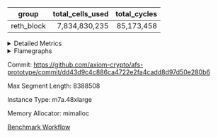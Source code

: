 | group | total_cells_used | total_cycles |
| --- | --- | --- |
| reth_block | <div style='text-align: right'>7,834,830,235</div>  | <div style='text-align: right'>85,173,458</div>  |


<details>
<summary>Detailed Metrics</summary>

| group | block_number | segment | total_cells_used | total_cycles |
| --- | --- | --- | --- | --- |
| reth_block | 18884864 | 0 | <div style='text-align: right'>2,538,009,161</div>  | <div style='text-align: right'>22,602,184</div>  |
| reth_block | 18884864 | 1 | <div style='text-align: right'>1,871,137,471</div>  | <div style='text-align: right'>24,525,931</div>  |
| reth_block | 18884864 | 2 | <div style='text-align: right'>1,591,745,913</div>  | <div style='text-align: right'>24,688,036</div>  |
| reth_block | 18884864 | 3 | <div style='text-align: right'>1,833,937,690</div>  | <div style='text-align: right'>13,357,307</div>  |

| group | block_number | chip_name | segment | rows_used |
| --- | --- | --- | --- | --- |
| reth_block | 18884864 | ProgramChip | 0 | <div style='text-align: right'>534,650</div>  |
| reth_block | 18884864 | VmConnectorAir | 0 | <div style='text-align: right'>2</div>  |
| reth_block | 18884864 | Boundary | 0 | <div style='text-align: right'>1,073,912</div>  |
| reth_block | 18884864 | Merkle | 0 | <div style='text-align: right'>1,077,136</div>  |
| reth_block | 18884864 | AccessAdapter<4> | 0 | <div style='text-align: right'>34</div>  |
| reth_block | 18884864 | AccessAdapter<8> | 0 | <div style='text-align: right'>1,073,924</div>  |
| reth_block | 18884864 | AccessAdapter<16> | 0 | <div style='text-align: right'>38</div>  |
| reth_block | 18884864 | AccessAdapter<32> | 0 | <div style='text-align: right'>20</div>  |
| reth_block | 18884864 | <Rv32VecHeapAdapterAir<1, 2, 2, 32, 32>,FieldExpressionCoreAir> | 0 | <div style='text-align: right'>1</div>  |
| reth_block | 18884864 | <Rv32VecHeapAdapterAir<2, 2, 2, 32, 32>,FieldExpressionCoreAir> | 0 | <div style='text-align: right'>1</div>  |
| reth_block | 18884864 | <Rv32IsEqualModAdapterAir<2, 1, 32, 32>,ModularIsEqualCoreAir<32, 4, 8>> | 0 | <div style='text-align: right'>1</div>  |
| reth_block | 18884864 | <Rv32VecHeapAdapterAir<2, 1, 1, 32, 32>,ModularMulDivCoreAir> | 0 | <div style='text-align: right'>1</div>  |
| reth_block | 18884864 | <Rv32VecHeapAdapterAir<2, 1, 1, 32, 32>,ModularAddSubCoreAir> | 0 | <div style='text-align: right'>1</div>  |
| reth_block | 18884864 | KeccakVmAir | 0 | <div style='text-align: right'>142,392</div>  |
| reth_block | 18884864 | <Rv32HintStoreAdapterAir,Rv32HintStoreCoreAir> | 0 | <div style='text-align: right'>644,853</div>  |
| reth_block | 18884864 | <Rv32MultAdapterAir,MulHCoreAir<4, 8>> | 0 | <div style='text-align: right'>7,676</div>  |
| reth_block | 18884864 | <Rv32MultAdapterAir,MultiplicationCoreAir<4, 8>> | 0 | <div style='text-align: right'>25,111</div>  |
| reth_block | 18884864 | RangeTupleCheckerAir<2> | 0 | <div style='text-align: right'>524,288</div>  |
| reth_block | 18884864 | <Rv32RdWriteAdapterAir,Rv32AuipcCoreAir> | 0 | <div style='text-align: right'>225,265</div>  |
| reth_block | 18884864 | <Rv32JalrAdapterAir,Rv32JalrCoreAir> | 0 | <div style='text-align: right'>470,363</div>  |
| reth_block | 18884864 | <Rv32CondRdWriteAdapterAir,Rv32JalLuiCoreAir> | 0 | <div style='text-align: right'>578,466</div>  |
| reth_block | 18884864 | <Rv32BranchAdapterAir,BranchLessThanCoreAir<4, 8>> | 0 | <div style='text-align: right'>698,890</div>  |
| reth_block | 18884864 | <Rv32BranchAdapterAir,BranchEqualCoreAir<4>> | 0 | <div style='text-align: right'>2,144,353</div>  |
| reth_block | 18884864 | <Rv32LoadStoreAdapterAir,LoadSignExtendCoreAir<4, 8>> | 0 | <div style='text-align: right'>567,479</div>  |
| reth_block | 18884864 | <Rv32LoadStoreAdapterAir,LoadStoreCoreAir<4>> | 0 | <div style='text-align: right'>8,388,530</div>  |
| reth_block | 18884864 | <Rv32BaseAluAdapterAir,ShiftCoreAir<4, 8>> | 0 | <div style='text-align: right'>728,909</div>  |
| reth_block | 18884864 | <Rv32BaseAluAdapterAir,LessThanCoreAir<4, 8>> | 0 | <div style='text-align: right'>481,043</div>  |
| reth_block | 18884864 | <Rv32BaseAluAdapterAir,BaseAluCoreAir<4, 8>> | 0 | <div style='text-align: right'>7,581,066</div>  |
| reth_block | 18884864 | BitwiseOperationLookupAir<8> | 0 | <div style='text-align: right'>65,536</div>  |
| reth_block | 18884864 | PhantomAir | 0 | <div style='text-align: right'>59,681</div>  |
| reth_block | 18884864 | Poseidon2VmAir<BabyBearParameters> | 0 | <div style='text-align: right'>2,151,048</div>  |
| reth_block | 18884864 | VariableRangeCheckerAir | 0 | <div style='text-align: right'>262,144</div>  |
| reth_block | 18884864 | ProgramChip | 1 | <div style='text-align: right'>534,650</div>  |
| reth_block | 18884864 | VmConnectorAir | 1 | <div style='text-align: right'>2</div>  |
| reth_block | 18884864 | Boundary | 1 | <div style='text-align: right'>769,790</div>  |
| reth_block | 18884864 | Merkle | 1 | <div style='text-align: right'>793,544</div>  |
| reth_block | 18884864 | AccessAdapter<8> | 1 | <div style='text-align: right'>790,206</div>  |
| reth_block | 18884864 | AccessAdapter<16> | 1 | <div style='text-align: right'>16,932</div>  |
| reth_block | 18884864 | AccessAdapter<32> | 1 | <div style='text-align: right'>8,466</div>  |
| reth_block | 18884864 | <Rv32VecHeapAdapterAir<1, 2, 2, 32, 32>,FieldExpressionCoreAir> | 1 | <div style='text-align: right'>7,620</div>  |
| reth_block | 18884864 | <Rv32VecHeapAdapterAir<2, 2, 2, 32, 32>,FieldExpressionCoreAir> | 1 | <div style='text-align: right'>4,366</div>  |
| reth_block | 18884864 | <Rv32IsEqualModAdapterAir<2, 1, 32, 32>,ModularIsEqualCoreAir<32, 4, 8>> | 1 | <div style='text-align: right'>19,167</div>  |
| reth_block | 18884864 | <Rv32VecHeapAdapterAir<2, 1, 1, 32, 32>,ModularMulDivCoreAir> | 1 | <div style='text-align: right'>90</div>  |
| reth_block | 18884864 | <Rv32VecHeapAdapterAir<2, 1, 1, 32, 32>,ModularAddSubCoreAir> | 1 | <div style='text-align: right'>30</div>  |
| reth_block | 18884864 | KeccakVmAir | 1 | <div style='text-align: right'>11,064</div>  |
| reth_block | 18884864 | <Rv32HintStoreAdapterAir,Rv32HintStoreCoreAir> | 1 | <div style='text-align: right'>240</div>  |
| reth_block | 18884864 | <Rv32MultAdapterAir,DivRemCoreAir<4, 8>> | 1 | <div style='text-align: right'>684</div>  |
| reth_block | 18884864 | <Rv32MultAdapterAir,MulHCoreAir<4, 8>> | 1 | <div style='text-align: right'>120,880</div>  |
| reth_block | 18884864 | <Rv32MultAdapterAir,MultiplicationCoreAir<4, 8>> | 1 | <div style='text-align: right'>263,470</div>  |
| reth_block | 18884864 | RangeTupleCheckerAir<2> | 1 | <div style='text-align: right'>524,288</div>  |
| reth_block | 18884864 | <Rv32RdWriteAdapterAir,Rv32AuipcCoreAir> | 1 | <div style='text-align: right'>62,635</div>  |
| reth_block | 18884864 | <Rv32JalrAdapterAir,Rv32JalrCoreAir> | 1 | <div style='text-align: right'>352,461</div>  |
| reth_block | 18884864 | <Rv32CondRdWriteAdapterAir,Rv32JalLuiCoreAir> | 1 | <div style='text-align: right'>414,738</div>  |
| reth_block | 18884864 | <Rv32BranchAdapterAir,BranchLessThanCoreAir<4, 8>> | 1 | <div style='text-align: right'>1,986,663</div>  |
| reth_block | 18884864 | <Rv32BranchAdapterAir,BranchEqualCoreAir<4>> | 1 | <div style='text-align: right'>2,113,332</div>  |
| reth_block | 18884864 | <Rv32LoadStoreAdapterAir,LoadSignExtendCoreAir<4, 8>> | 1 | <div style='text-align: right'>862,088</div>  |
| reth_block | 18884864 | <Rv32LoadStoreAdapterAir,LoadStoreCoreAir<4>> | 1 | <div style='text-align: right'>7,883,819</div>  |
| reth_block | 18884864 | <Rv32BaseAluAdapterAir,ShiftCoreAir<4, 8>> | 1 | <div style='text-align: right'>1,409,003</div>  |
| reth_block | 18884864 | <Rv32BaseAluAdapterAir,LessThanCoreAir<4, 8>> | 1 | <div style='text-align: right'>632,407</div>  |
| reth_block | 18884864 | <Rv32BaseAluAdapterAir,BaseAluCoreAir<4, 8>> | 1 | <div style='text-align: right'>8,388,526</div>  |
| reth_block | 18884864 | BitwiseOperationLookupAir<8> | 1 | <div style='text-align: right'>65,536</div>  |
| reth_block | 18884864 | PhantomAir | 1 | <div style='text-align: right'>3,248</div>  |
| reth_block | 18884864 | Poseidon2VmAir<BabyBearParameters> | 1 | <div style='text-align: right'>1,563,334</div>  |
| reth_block | 18884864 | VariableRangeCheckerAir | 1 | <div style='text-align: right'>262,144</div>  |
| reth_block | 18884864 | ProgramChip | 2 | <div style='text-align: right'>534,650</div>  |
| reth_block | 18884864 | VmConnectorAir | 2 | <div style='text-align: right'>2</div>  |
| reth_block | 18884864 | Boundary | 2 | <div style='text-align: right'>558,556</div>  |
| reth_block | 18884864 | Merkle | 2 | <div style='text-align: right'>572,766</div>  |
| reth_block | 18884864 | AccessAdapter<8> | 2 | <div style='text-align: right'>559,932</div>  |
| reth_block | 18884864 | AccessAdapter<16> | 2 | <div style='text-align: right'>1,136</div>  |
| reth_block | 18884864 | AccessAdapter<32> | 2 | <div style='text-align: right'>568</div>  |
| reth_block | 18884864 | <Rv32VecHeapAdapterAir<1, 2, 2, 32, 32>,FieldExpressionCoreAir> | 2 | <div style='text-align: right'>508</div>  |
| reth_block | 18884864 | <Rv32VecHeapAdapterAir<2, 2, 2, 32, 32>,FieldExpressionCoreAir> | 2 | <div style='text-align: right'>295</div>  |
| reth_block | 18884864 | <Rv32IsEqualModAdapterAir<2, 1, 32, 32>,ModularIsEqualCoreAir<32, 4, 8>> | 2 | <div style='text-align: right'>1,278</div>  |
| reth_block | 18884864 | <Rv32VecHeapAdapterAir<2, 1, 1, 32, 32>,ModularMulDivCoreAir> | 2 | <div style='text-align: right'>6</div>  |
| reth_block | 18884864 | <Rv32VecHeapAdapterAir<2, 1, 1, 32, 32>,ModularAddSubCoreAir> | 2 | <div style='text-align: right'>2</div>  |
| reth_block | 18884864 | KeccakVmAir | 2 | <div style='text-align: right'>3,888</div>  |
| reth_block | 18884864 | <Rv32HintStoreAdapterAir,Rv32HintStoreCoreAir> | 2 | <div style='text-align: right'>16</div>  |
| reth_block | 18884864 | <Rv32MultAdapterAir,DivRemCoreAir<4, 8>> | 2 | <div style='text-align: right'>800</div>  |
| reth_block | 18884864 | <Rv32MultAdapterAir,MulHCoreAir<4, 8>> | 2 | <div style='text-align: right'>188,596</div>  |
| reth_block | 18884864 | <Rv32MultAdapterAir,MultiplicationCoreAir<4, 8>> | 2 | <div style='text-align: right'>323,570</div>  |
| reth_block | 18884864 | RangeTupleCheckerAir<2> | 2 | <div style='text-align: right'>524,288</div>  |
| reth_block | 18884864 | <Rv32RdWriteAdapterAir,Rv32AuipcCoreAir> | 2 | <div style='text-align: right'>53,173</div>  |
| reth_block | 18884864 | <Rv32JalrAdapterAir,Rv32JalrCoreAir> | 2 | <div style='text-align: right'>413,250</div>  |
| reth_block | 18884864 | <Rv32CondRdWriteAdapterAir,Rv32JalLuiCoreAir> | 2 | <div style='text-align: right'>367,183</div>  |
| reth_block | 18884864 | <Rv32BranchAdapterAir,BranchLessThanCoreAir<4, 8>> | 2 | <div style='text-align: right'>1,727,296</div>  |
| reth_block | 18884864 | <Rv32BranchAdapterAir,BranchEqualCoreAir<4>> | 2 | <div style='text-align: right'>2,056,775</div>  |
| reth_block | 18884864 | <Rv32LoadStoreAdapterAir,LoadSignExtendCoreAir<4, 8>> | 2 | <div style='text-align: right'>720,846</div>  |
| reth_block | 18884864 | <Rv32LoadStoreAdapterAir,LoadStoreCoreAir<4>> | 2 | <div style='text-align: right'>8,388,567</div>  |
| reth_block | 18884864 | <Rv32BaseAluAdapterAir,ShiftCoreAir<4, 8>> | 2 | <div style='text-align: right'>1,334,672</div>  |
| reth_block | 18884864 | <Rv32BaseAluAdapterAir,LessThanCoreAir<4, 8>> | 2 | <div style='text-align: right'>907,475</div>  |
| reth_block | 18884864 | <Rv32BaseAluAdapterAir,BaseAluCoreAir<4, 8>> | 2 | <div style='text-align: right'>8,201,746</div>  |
| reth_block | 18884864 | BitwiseOperationLookupAir<8> | 2 | <div style='text-align: right'>65,536</div>  |
| reth_block | 18884864 | PhantomAir | 2 | <div style='text-align: right'>1,812</div>  |
| reth_block | 18884864 | Poseidon2VmAir<BabyBearParameters> | 2 | <div style='text-align: right'>1,131,322</div>  |
| reth_block | 18884864 | VariableRangeCheckerAir | 2 | <div style='text-align: right'>262,144</div>  |
| reth_block | 18884864 | ProgramChip | 3 | <div style='text-align: right'>534,650</div>  |
| reth_block | 18884864 | VmConnectorAir | 3 | <div style='text-align: right'>2</div>  |
| reth_block | 18884864 | Boundary | 3 | <div style='text-align: right'>662,812</div>  |
| reth_block | 18884864 | Merkle | 3 | <div style='text-align: right'>889,908</div>  |
| reth_block | 18884864 | AccessAdapter<2> | 3 | <div style='text-align: right'>91,014</div>  |
| reth_block | 18884864 | AccessAdapter<4> | 3 | <div style='text-align: right'>46,886</div>  |
| reth_block | 18884864 | AccessAdapter<8> | 3 | <div style='text-align: right'>662,812</div>  |
| reth_block | 18884864 | KeccakVmAir | 3 | <div style='text-align: right'>133,776</div>  |
| reth_block | 18884864 | <Rv32MultAdapterAir,DivRemCoreAir<4, 8>> | 3 | <div style='text-align: right'>42</div>  |
| reth_block | 18884864 | <Rv32MultAdapterAir,MulHCoreAir<4, 8>> | 3 | <div style='text-align: right'>30,711</div>  |
| reth_block | 18884864 | <Rv32MultAdapterAir,MultiplicationCoreAir<4, 8>> | 3 | <div style='text-align: right'>95,310</div>  |
| reth_block | 18884864 | RangeTupleCheckerAir<2> | 3 | <div style='text-align: right'>524,288</div>  |
| reth_block | 18884864 | <Rv32RdWriteAdapterAir,Rv32AuipcCoreAir> | 3 | <div style='text-align: right'>86,361</div>  |
| reth_block | 18884864 | <Rv32JalrAdapterAir,Rv32JalrCoreAir> | 3 | <div style='text-align: right'>245,887</div>  |
| reth_block | 18884864 | <Rv32CondRdWriteAdapterAir,Rv32JalLuiCoreAir> | 3 | <div style='text-align: right'>195,070</div>  |
| reth_block | 18884864 | <Rv32BranchAdapterAir,BranchLessThanCoreAir<4, 8>> | 3 | <div style='text-align: right'>713,432</div>  |
| reth_block | 18884864 | <Rv32BranchAdapterAir,BranchEqualCoreAir<4>> | 3 | <div style='text-align: right'>1,271,287</div>  |
| reth_block | 18884864 | <Rv32LoadStoreAdapterAir,LoadSignExtendCoreAir<4, 8>> | 3 | <div style='text-align: right'>626,158</div>  |
| reth_block | 18884864 | <Rv32LoadStoreAdapterAir,LoadStoreCoreAir<4>> | 3 | <div style='text-align: right'>4,375,841</div>  |
| reth_block | 18884864 | <Rv32BaseAluAdapterAir,ShiftCoreAir<4, 8>> | 3 | <div style='text-align: right'>678,164</div>  |
| reth_block | 18884864 | <Rv32BaseAluAdapterAir,LessThanCoreAir<4, 8>> | 3 | <div style='text-align: right'>291,432</div>  |
| reth_block | 18884864 | <Rv32BaseAluAdapterAir,BaseAluCoreAir<4, 8>> | 3 | <div style='text-align: right'>4,741,471</div>  |
| reth_block | 18884864 | BitwiseOperationLookupAir<8> | 3 | <div style='text-align: right'>65,536</div>  |
| reth_block | 18884864 | PhantomAir | 3 | <div style='text-align: right'>3,419</div>  |
| reth_block | 18884864 | Poseidon2VmAir<BabyBearParameters> | 3 | <div style='text-align: right'>1,552,720</div>  |
| reth_block | 18884864 | VariableRangeCheckerAir | 3 | <div style='text-align: right'>262,144</div>  |

| group | block_number | dsl_ir | opcode | segment | frequency |
| --- | --- | --- | --- | --- | --- |
| reth_block | 18884864 |  | ADD | 0 | <div style='text-align: right'>5,741,669</div>  |
| reth_block | 18884864 |  | AND | 0 | <div style='text-align: right'>1,216,130</div>  |
| reth_block | 18884864 |  | AUIPC | 0 | <div style='text-align: right'>225,265</div>  |
| reth_block | 18884864 |  | BEQ | 0 | <div style='text-align: right'>628,209</div>  |
| reth_block | 18884864 |  | BGE | 0 | <div style='text-align: right'>103</div>  |
| reth_block | 18884864 |  | BGEU | 0 | <div style='text-align: right'>40,068</div>  |
| reth_block | 18884864 |  | BLT | 0 | <div style='text-align: right'>41,221</div>  |
| reth_block | 18884864 |  | BLTU | 0 | <div style='text-align: right'>617,498</div>  |
| reth_block | 18884864 |  | BNE | 0 | <div style='text-align: right'>1,516,144</div>  |
| reth_block | 18884864 |  | EcAddNe | 0 | <div style='text-align: right'>1</div>  |
| reth_block | 18884864 |  | EcDouble | 0 | <div style='text-align: right'>1</div>  |
| reth_block | 18884864 |  | HINT_STOREW | 0 | <div style='text-align: right'>644,853</div>  |
| reth_block | 18884864 |  | JAL | 0 | <div style='text-align: right'>249,922</div>  |
| reth_block | 18884864 |  | JALR | 0 | <div style='text-align: right'>470,363</div>  |
| reth_block | 18884864 |  | KECCAK256 | 0 | <div style='text-align: right'>491</div>  |
| reth_block | 18884864 |  | LOADB | 0 | <div style='text-align: right'>564,954</div>  |
| reth_block | 18884864 |  | LOADBU | 0 | <div style='text-align: right'>637,534</div>  |
| reth_block | 18884864 |  | LOADH | 0 | <div style='text-align: right'>2,525</div>  |
| reth_block | 18884864 |  | LOADHU | 0 | <div style='text-align: right'>643</div>  |
| reth_block | 18884864 |  | LOADW | 0 | <div style='text-align: right'>3,202,708</div>  |
| reth_block | 18884864 |  | LUI | 0 | <div style='text-align: right'>328,544</div>  |
| reth_block | 18884864 |  | MUL | 0 | <div style='text-align: right'>25,111</div>  |
| reth_block | 18884864 |  | MULHU | 0 | <div style='text-align: right'>7,676</div>  |
| reth_block | 18884864 |  | ModularAddSub | 0 | <div style='text-align: right'>2</div>  |
| reth_block | 18884864 |  | ModularMulDiv | 0 | <div style='text-align: right'>2</div>  |
| reth_block | 18884864 |  | OR | 0 | <div style='text-align: right'>449,787</div>  |
| reth_block | 18884864 |  | PHANTOM | 0 | <div style='text-align: right'>59,681</div>  |
| reth_block | 18884864 |  | SETUP_ISEQ | 0 | <div style='text-align: right'>2</div>  |
| reth_block | 18884864 |  | SLL | 0 | <div style='text-align: right'>383,444</div>  |
| reth_block | 18884864 |  | SLT | 0 | <div style='text-align: right'>3,661</div>  |
| reth_block | 18884864 |  | SLTU | 0 | <div style='text-align: right'>477,382</div>  |
| reth_block | 18884864 |  | SRA | 0 | <div style='text-align: right'>3,660</div>  |
| reth_block | 18884864 |  | SRL | 0 | <div style='text-align: right'>341,805</div>  |
| reth_block | 18884864 |  | STOREB | 0 | <div style='text-align: right'>1,217,496</div>  |
| reth_block | 18884864 |  | STOREH | 0 | <div style='text-align: right'>43,892</div>  |
| reth_block | 18884864 |  | STOREW | 0 | <div style='text-align: right'>3,286,257</div>  |
| reth_block | 18884864 |  | SUB | 0 | <div style='text-align: right'>142,023</div>  |
| reth_block | 18884864 |  | XOR | 0 | <div style='text-align: right'>31,457</div>  |
| reth_block | 18884864 |  | ADD | 1 | <div style='text-align: right'>6,087,814</div>  |
| reth_block | 18884864 |  | AND | 1 | <div style='text-align: right'>937,205</div>  |
| reth_block | 18884864 |  | AUIPC | 1 | <div style='text-align: right'>62,635</div>  |
| reth_block | 18884864 |  | BEQ | 1 | <div style='text-align: right'>1,175,963</div>  |
| reth_block | 18884864 |  | BGE | 1 | <div style='text-align: right'>767,955</div>  |
| reth_block | 18884864 |  | BGEU | 1 | <div style='text-align: right'>916,620</div>  |
| reth_block | 18884864 |  | BLT | 1 | <div style='text-align: right'>20,510</div>  |
| reth_block | 18884864 |  | BLTU | 1 | <div style='text-align: right'>281,578</div>  |
| reth_block | 18884864 |  | BNE | 1 | <div style='text-align: right'>937,369</div>  |
| reth_block | 18884864 |  | DIVU | 1 | <div style='text-align: right'>342</div>  |
| reth_block | 18884864 |  | EcAddNe | 1 | <div style='text-align: right'>4,366</div>  |
| reth_block | 18884864 |  | EcDouble | 1 | <div style='text-align: right'>7,620</div>  |
| reth_block | 18884864 |  | HINT_STOREW | 1 | <div style='text-align: right'>240</div>  |
| reth_block | 18884864 |  | IS_EQ | 1 | <div style='text-align: right'>19,227</div>  |
| reth_block | 18884864 |  | JAL | 1 | <div style='text-align: right'>266,654</div>  |
| reth_block | 18884864 |  | JALR | 1 | <div style='text-align: right'>352,461</div>  |
| reth_block | 18884864 |  | KECCAK256 | 1 | <div style='text-align: right'>344</div>  |
| reth_block | 18884864 |  | LOADB | 1 | <div style='text-align: right'>861,588</div>  |
| reth_block | 18884864 |  | LOADBU | 1 | <div style='text-align: right'>1,398,628</div>  |
| reth_block | 18884864 |  | LOADH | 1 | <div style='text-align: right'>500</div>  |
| reth_block | 18884864 |  | LOADHU | 1 | <div style='text-align: right'>805</div>  |
| reth_block | 18884864 |  | LOADW | 1 | <div style='text-align: right'>3,194,291</div>  |
| reth_block | 18884864 |  | LUI | 1 | <div style='text-align: right'>148,084</div>  |
| reth_block | 18884864 |  | MUL | 1 | <div style='text-align: right'>263,470</div>  |
| reth_block | 18884864 |  | MULH | 1 | <div style='text-align: right'>1,137</div>  |
| reth_block | 18884864 |  | MULHU | 1 | <div style='text-align: right'>119,743</div>  |
| reth_block | 18884864 |  | ModularAddSub | 1 | <div style='text-align: right'>30</div>  |
| reth_block | 18884864 |  | ModularMulDiv | 1 | <div style='text-align: right'>150</div>  |
| reth_block | 18884864 |  | OR | 1 | <div style='text-align: right'>922,902</div>  |
| reth_block | 18884864 |  | PHANTOM | 1 | <div style='text-align: right'>3,248</div>  |
| reth_block | 18884864 |  | REMU | 1 | <div style='text-align: right'>342</div>  |
| reth_block | 18884864 |  | SLL | 1 | <div style='text-align: right'>897,111</div>  |
| reth_block | 18884864 |  | SLT | 1 | <div style='text-align: right'>838</div>  |
| reth_block | 18884864 |  | SLTU | 1 | <div style='text-align: right'>631,569</div>  |
| reth_block | 18884864 |  | SRA | 1 | <div style='text-align: right'>51,366</div>  |
| reth_block | 18884864 |  | SRL | 1 | <div style='text-align: right'>460,526</div>  |
| reth_block | 18884864 |  | STOREB | 1 | <div style='text-align: right'>301,864</div>  |
| reth_block | 18884864 |  | STOREH | 1 | <div style='text-align: right'>2,309</div>  |
| reth_block | 18884864 |  | STOREW | 1 | <div style='text-align: right'>2,985,922</div>  |
| reth_block | 18884864 |  | SUB | 1 | <div style='text-align: right'>242,358</div>  |
| reth_block | 18884864 |  | XOR | 1 | <div style='text-align: right'>198,247</div>  |
| reth_block | 18884864 |  | ADD | 2 | <div style='text-align: right'>6,099,859</div>  |
| reth_block | 18884864 |  | AND | 2 | <div style='text-align: right'>776,282</div>  |
| reth_block | 18884864 |  | AUIPC | 2 | <div style='text-align: right'>53,173</div>  |
| reth_block | 18884864 |  | BEQ | 2 | <div style='text-align: right'>1,125,805</div>  |
| reth_block | 18884864 |  | BGE | 2 | <div style='text-align: right'>670,426</div>  |
| reth_block | 18884864 |  | BGEU | 2 | <div style='text-align: right'>829,591</div>  |
| reth_block | 18884864 |  | BLT | 2 | <div style='text-align: right'>24,707</div>  |
| reth_block | 18884864 |  | BLTU | 2 | <div style='text-align: right'>202,572</div>  |
| reth_block | 18884864 |  | BNE | 2 | <div style='text-align: right'>930,970</div>  |
| reth_block | 18884864 |  | DIVU | 2 | <div style='text-align: right'>400</div>  |
| reth_block | 18884864 |  | EcAddNe | 2 | <div style='text-align: right'>295</div>  |
| reth_block | 18884864 |  | EcDouble | 2 | <div style='text-align: right'>508</div>  |
| reth_block | 18884864 |  | HINT_STOREW | 2 | <div style='text-align: right'>16</div>  |
| reth_block | 18884864 |  | IS_EQ | 2 | <div style='text-align: right'>1,282</div>  |
| reth_block | 18884864 |  | JAL | 2 | <div style='text-align: right'>252,209</div>  |
| reth_block | 18884864 |  | JALR | 2 | <div style='text-align: right'>413,250</div>  |
| reth_block | 18884864 |  | KECCAK256 | 2 | <div style='text-align: right'>162</div>  |
| reth_block | 18884864 |  | LOADB | 2 | <div style='text-align: right'>720,582</div>  |
| reth_block | 18884864 |  | LOADBU | 2 | <div style='text-align: right'>1,583,372</div>  |
| reth_block | 18884864 |  | LOADH | 2 | <div style='text-align: right'>264</div>  |
| reth_block | 18884864 |  | LOADHU | 2 | <div style='text-align: right'>2,634</div>  |
| reth_block | 18884864 |  | LOADW | 2 | <div style='text-align: right'>3,402,723</div>  |
| reth_block | 18884864 |  | LUI | 2 | <div style='text-align: right'>114,974</div>  |
| reth_block | 18884864 |  | MUL | 2 | <div style='text-align: right'>323,570</div>  |
| reth_block | 18884864 |  | MULH | 2 | <div style='text-align: right'>814</div>  |
| reth_block | 18884864 |  | MULHU | 2 | <div style='text-align: right'>187,782</div>  |
| reth_block | 18884864 |  | ModularAddSub | 2 | <div style='text-align: right'>2</div>  |
| reth_block | 18884864 |  | ModularMulDiv | 2 | <div style='text-align: right'>10</div>  |
| reth_block | 18884864 |  | OR | 2 | <div style='text-align: right'>867,130</div>  |
| reth_block | 18884864 |  | PHANTOM | 2 | <div style='text-align: right'>1,812</div>  |
| reth_block | 18884864 |  | REMU | 2 | <div style='text-align: right'>400</div>  |
| reth_block | 18884864 |  | SLL | 2 | <div style='text-align: right'>915,988</div>  |
| reth_block | 18884864 |  | SLT | 2 | <div style='text-align: right'>163</div>  |
| reth_block | 18884864 |  | SLTU | 2 | <div style='text-align: right'>907,312</div>  |
| reth_block | 18884864 |  | SRA | 2 | <div style='text-align: right'>43,127</div>  |
| reth_block | 18884864 |  | SRL | 2 | <div style='text-align: right'>375,557</div>  |
| reth_block | 18884864 |  | STOREB | 2 | <div style='text-align: right'>310,742</div>  |
| reth_block | 18884864 |  | STOREH | 2 | <div style='text-align: right'>1,458</div>  |
| reth_block | 18884864 |  | STOREW | 2 | <div style='text-align: right'>3,087,638</div>  |
| reth_block | 18884864 |  | SUB | 2 | <div style='text-align: right'>317,501</div>  |
| reth_block | 18884864 |  | XOR | 2 | <div style='text-align: right'>140,974</div>  |
| reth_block | 18884864 |  | ADD | 3 | <div style='text-align: right'>3,390,147</div>  |
| reth_block | 18884864 |  | AND | 3 | <div style='text-align: right'>675,817</div>  |
| reth_block | 18884864 |  | AUIPC | 3 | <div style='text-align: right'>86,361</div>  |
| reth_block | 18884864 |  | BEQ | 3 | <div style='text-align: right'>615,963</div>  |
| reth_block | 18884864 |  | BGE | 3 | <div style='text-align: right'>230,654</div>  |
| reth_block | 18884864 |  | BGEU | 3 | <div style='text-align: right'>292,678</div>  |
| reth_block | 18884864 |  | BLT | 3 | <div style='text-align: right'>8,153</div>  |
| reth_block | 18884864 |  | BLTU | 3 | <div style='text-align: right'>181,947</div>  |
| reth_block | 18884864 |  | BNE | 3 | <div style='text-align: right'>655,324</div>  |
| reth_block | 18884864 |  | DIVU | 3 | <div style='text-align: right'>32</div>  |
| reth_block | 18884864 |  | JAL | 3 | <div style='text-align: right'>108,602</div>  |
| reth_block | 18884864 |  | JALR | 3 | <div style='text-align: right'>245,887</div>  |
| reth_block | 18884864 |  | KECCAK256 | 3 | <div style='text-align: right'>2,722</div>  |
| reth_block | 18884864 |  | LOADB | 3 | <div style='text-align: right'>625,570</div>  |
| reth_block | 18884864 |  | LOADBU | 3 | <div style='text-align: right'>635,757</div>  |
| reth_block | 18884864 |  | LOADH | 3 | <div style='text-align: right'>588</div>  |
| reth_block | 18884864 |  | LOADHU | 3 | <div style='text-align: right'>144</div>  |
| reth_block | 18884864 |  | LOADW | 3 | <div style='text-align: right'>1,710,292</div>  |
| reth_block | 18884864 |  | LUI | 3 | <div style='text-align: right'>86,468</div>  |
| reth_block | 18884864 |  | MUL | 3 | <div style='text-align: right'>95,310</div>  |
| reth_block | 18884864 |  | MULH | 3 | <div style='text-align: right'>311</div>  |
| reth_block | 18884864 |  | MULHU | 3 | <div style='text-align: right'>30,400</div>  |
| reth_block | 18884864 |  | OR | 3 | <div style='text-align: right'>466,504</div>  |
| reth_block | 18884864 |  | PHANTOM | 3 | <div style='text-align: right'>3,419</div>  |
| reth_block | 18884864 |  | REMU | 3 | <div style='text-align: right'>10</div>  |
| reth_block | 18884864 |  | SLL | 3 | <div style='text-align: right'>378,883</div>  |
| reth_block | 18884864 |  | SLT | 3 | <div style='text-align: right'>81</div>  |
| reth_block | 18884864 |  | SLTU | 3 | <div style='text-align: right'>291,351</div>  |
| reth_block | 18884864 |  | SRA | 3 | <div style='text-align: right'>17,105</div>  |
| reth_block | 18884864 |  | SRL | 3 | <div style='text-align: right'>282,176</div>  |
| reth_block | 18884864 |  | STOREB | 3 | <div style='text-align: right'>545,145</div>  |
| reth_block | 18884864 |  | STOREH | 3 | <div style='text-align: right'>3,019</div>  |
| reth_block | 18884864 |  | STOREW | 3 | <div style='text-align: right'>1,481,484</div>  |
| reth_block | 18884864 |  | SUB | 3 | <div style='text-align: right'>108,885</div>  |
| reth_block | 18884864 |  | XOR | 3 | <div style='text-align: right'>100,118</div>  |

| group | air_name | block_number | dsl_ir | opcode | segment | cells_used |
| --- | --- | --- | --- | --- | --- | --- |
| reth_block | <Rv32BaseAluAdapterAir,BaseAluCoreAir<4, 8>> | 18884864 |  | ADD | 0 | <div style='text-align: right'>206,700,084</div>  |
| reth_block | AccessAdapter<8> | 18884864 |  | ADD | 0 | <div style='text-align: right'>34</div>  |
| reth_block | Boundary | 18884864 |  | ADD | 0 | <div style='text-align: right'>80</div>  |
| reth_block | Merkle | 18884864 |  | ADD | 0 | <div style='text-align: right'>192</div>  |
| reth_block | <Rv32BaseAluAdapterAir,BaseAluCoreAir<4, 8>> | 18884864 |  | AND | 0 | <div style='text-align: right'>43,780,680</div>  |
| reth_block | <Rv32RdWriteAdapterAir,Rv32AuipcCoreAir> | 18884864 |  | AUIPC | 0 | <div style='text-align: right'>4,730,565</div>  |
| reth_block | AccessAdapter<8> | 18884864 |  | AUIPC | 0 | <div style='text-align: right'>34</div>  |
| reth_block | Boundary | 18884864 |  | AUIPC | 0 | <div style='text-align: right'>80</div>  |
| reth_block | Merkle | 18884864 |  | AUIPC | 0 | <div style='text-align: right'>3,456</div>  |
| reth_block | <Rv32BranchAdapterAir,BranchEqualCoreAir<4>> | 18884864 |  | BEQ | 0 | <div style='text-align: right'>16,333,434</div>  |
| reth_block | <Rv32BranchAdapterAir,BranchLessThanCoreAir<4, 8>> | 18884864 |  | BGE | 0 | <div style='text-align: right'>3,296</div>  |
| reth_block | <Rv32BranchAdapterAir,BranchLessThanCoreAir<4, 8>> | 18884864 |  | BGEU | 0 | <div style='text-align: right'>1,282,176</div>  |
| reth_block | <Rv32BranchAdapterAir,BranchLessThanCoreAir<4, 8>> | 18884864 |  | BLT | 0 | <div style='text-align: right'>1,319,072</div>  |
| reth_block | <Rv32BranchAdapterAir,BranchLessThanCoreAir<4, 8>> | 18884864 |  | BLTU | 0 | <div style='text-align: right'>19,759,936</div>  |
| reth_block | <Rv32BranchAdapterAir,BranchEqualCoreAir<4>> | 18884864 |  | BNE | 0 | <div style='text-align: right'>39,419,744</div>  |
| reth_block | <Rv32VecHeapAdapterAir<2, 2, 2, 32, 32>,FieldExpressionCoreAir> | 18884864 |  | EcAddNe | 0 | <div style='text-align: right'>619</div>  |
| reth_block | AccessAdapter<16> | 18884864 |  | EcAddNe | 0 | <div style='text-align: right'>275</div>  |
| reth_block | AccessAdapter<32> | 18884864 |  | EcAddNe | 0 | <div style='text-align: right'>246</div>  |
| reth_block | AccessAdapter<8> | 18884864 |  | EcAddNe | 0 | <div style='text-align: right'>306</div>  |
| reth_block | Boundary | 18884864 |  | EcAddNe | 0 | <div style='text-align: right'>160</div>  |
| reth_block | Merkle | 18884864 |  | EcAddNe | 0 | <div style='text-align: right'>192</div>  |
| reth_block | <Rv32VecHeapAdapterAir<1, 2, 2, 32, 32>,FieldExpressionCoreAir> | 18884864 |  | EcDouble | 0 | <div style='text-align: right'>543</div>  |
| reth_block | <Rv32HintStoreAdapterAir,Rv32HintStoreCoreAir> | 18884864 |  | HINT_STOREW | 0 | <div style='text-align: right'>16,766,178</div>  |
| reth_block | AccessAdapter<8> | 18884864 |  | HINT_STOREW | 0 | <div style='text-align: right'>4,184,312</div>  |
| reth_block | Boundary | 18884864 |  | HINT_STOREW | 0 | <div style='text-align: right'>9,845,440</div>  |
| reth_block | Merkle | 18884864 |  | HINT_STOREW | 0 | <div style='text-align: right'>15,812,480</div>  |
| reth_block | <Rv32CondRdWriteAdapterAir,Rv32JalLuiCoreAir> | 18884864 |  | JAL | 0 | <div style='text-align: right'>4,498,596</div>  |
| reth_block | <Rv32JalrAdapterAir,Rv32JalrCoreAir> | 18884864 |  | JALR | 0 | <div style='text-align: right'>13,170,164</div>  |
| reth_block | AccessAdapter<8> | 18884864 |  | KECCAK256 | 0 | <div style='text-align: right'>68</div>  |
| reth_block | Boundary | 18884864 |  | KECCAK256 | 0 | <div style='text-align: right'>160</div>  |
| reth_block | KeccakVmAir | 18884864 |  | KECCAK256 | 0 | <div style='text-align: right'>450,528,288</div>  |
| reth_block | Merkle | 18884864 |  | KECCAK256 | 0 | <div style='text-align: right'>512</div>  |
| reth_block | <Rv32LoadStoreAdapterAir,LoadSignExtendCoreAir<4, 8>> | 18884864 |  | LOADB | 0 | <div style='text-align: right'>19,773,390</div>  |
| reth_block | <Rv32LoadStoreAdapterAir,LoadStoreCoreAir<4>> | 18884864 |  | LOADBU | 0 | <div style='text-align: right'>25,501,360</div>  |
| reth_block | AccessAdapter<8> | 18884864 |  | LOADBU | 0 | <div style='text-align: right'>85</div>  |
| reth_block | Boundary | 18884864 |  | LOADBU | 0 | <div style='text-align: right'>200</div>  |
| reth_block | Merkle | 18884864 |  | LOADBU | 0 | <div style='text-align: right'>832</div>  |
| reth_block | <Rv32LoadStoreAdapterAir,LoadSignExtendCoreAir<4, 8>> | 18884864 |  | LOADH | 0 | <div style='text-align: right'>88,375</div>  |
| reth_block | <Rv32LoadStoreAdapterAir,LoadStoreCoreAir<4>> | 18884864 |  | LOADHU | 0 | <div style='text-align: right'>25,720</div>  |
| reth_block | <Rv32LoadStoreAdapterAir,LoadStoreCoreAir<4>> | 18884864 |  | LOADW | 0 | <div style='text-align: right'>128,108,320</div>  |
| reth_block | AccessAdapter<8> | 18884864 |  | LOADW | 0 | <div style='text-align: right'>459</div>  |
| reth_block | Boundary | 18884864 |  | LOADW | 0 | <div style='text-align: right'>1,080</div>  |
| reth_block | Merkle | 18884864 |  | LOADW | 0 | <div style='text-align: right'>6,912</div>  |
| reth_block | <Rv32CondRdWriteAdapterAir,Rv32JalLuiCoreAir> | 18884864 |  | LUI | 0 | <div style='text-align: right'>5,913,792</div>  |
| reth_block | <Rv32MultAdapterAir,MultiplicationCoreAir<4, 8>> | 18884864 |  | MUL | 0 | <div style='text-align: right'>778,441</div>  |
| reth_block | <Rv32MultAdapterAir,MulHCoreAir<4, 8>> | 18884864 |  | MULHU | 0 | <div style='text-align: right'>299,364</div>  |
| reth_block | <Rv32VecHeapAdapterAir<2, 1, 1, 32, 32>,ModularAddSubCoreAir> | 18884864 |  | ModularAddSub | 0 | <div style='text-align: right'>398</div>  |
| reth_block | AccessAdapter<16> | 18884864 |  | ModularAddSub | 0 | <div style='text-align: right'>200</div>  |
| reth_block | AccessAdapter<32> | 18884864 |  | ModularAddSub | 0 | <div style='text-align: right'>164</div>  |
| reth_block | AccessAdapter<4> | 18884864 |  | ModularAddSub | 0 | <div style='text-align: right'>221</div>  |
| reth_block | AccessAdapter<8> | 18884864 |  | ModularAddSub | 0 | <div style='text-align: right'>306</div>  |
| reth_block | Boundary | 18884864 |  | ModularAddSub | 0 | <div style='text-align: right'>720</div>  |
| reth_block | Merkle | 18884864 |  | ModularAddSub | 0 | <div style='text-align: right'>3,648</div>  |
| reth_block | <Rv32VecHeapAdapterAir<2, 1, 1, 32, 32>,ModularMulDivCoreAir> | 18884864 |  | ModularMulDiv | 0 | <div style='text-align: right'>522</div>  |
| reth_block | <Rv32BaseAluAdapterAir,BaseAluCoreAir<4, 8>> | 18884864 |  | OR | 0 | <div style='text-align: right'>16,192,332</div>  |
| reth_block | AccessAdapter<8> | 18884864 |  | OR | 0 | <div style='text-align: right'>17</div>  |
| reth_block | Boundary | 18884864 |  | OR | 0 | <div style='text-align: right'>40</div>  |
| reth_block | PhantomAir | 18884864 |  | PHANTOM | 0 | <div style='text-align: right'>358,086</div>  |
| reth_block | <Rv32IsEqualModAdapterAir<2, 1, 32, 32>,ModularIsEqualCoreAir<32, 4, 8>> | 18884864 |  | SETUP_ISEQ | 0 | <div style='text-align: right'>332</div>  |
| reth_block | <Rv32BaseAluAdapterAir,ShiftCoreAir<4, 8>> | 18884864 |  | SLL | 0 | <div style='text-align: right'>20,322,532</div>  |
| reth_block | <Rv32BaseAluAdapterAir,LessThanCoreAir<4, 8>> | 18884864 |  | SLT | 0 | <div style='text-align: right'>135,457</div>  |
| reth_block | <Rv32BaseAluAdapterAir,LessThanCoreAir<4, 8>> | 18884864 |  | SLTU | 0 | <div style='text-align: right'>17,663,134</div>  |
| reth_block | <Rv32BaseAluAdapterAir,ShiftCoreAir<4, 8>> | 18884864 |  | SRA | 0 | <div style='text-align: right'>193,980</div>  |
| reth_block | <Rv32BaseAluAdapterAir,ShiftCoreAir<4, 8>> | 18884864 |  | SRL | 0 | <div style='text-align: right'>18,115,665</div>  |
| reth_block | <Rv32LoadStoreAdapterAir,LoadStoreCoreAir<4>> | 18884864 |  | STOREB | 0 | <div style='text-align: right'>48,699,840</div>  |
| reth_block | AccessAdapter<8> | 18884864 |  | STOREB | 0 | <div style='text-align: right'>352,189</div>  |
| reth_block | Boundary | 18884864 |  | STOREB | 0 | <div style='text-align: right'>828,680</div>  |
| reth_block | Merkle | 18884864 |  | STOREB | 0 | <div style='text-align: right'>1,371,904</div>  |
| reth_block | <Rv32LoadStoreAdapterAir,LoadStoreCoreAir<4>> | 18884864 |  | STOREH | 0 | <div style='text-align: right'>1,755,680</div>  |
| reth_block | AccessAdapter<8> | 18884864 |  | STOREH | 0 | <div style='text-align: right'>6,341</div>  |
| reth_block | Boundary | 18884864 |  | STOREH | 0 | <div style='text-align: right'>14,920</div>  |
| reth_block | Merkle | 18884864 |  | STOREH | 0 | <div style='text-align: right'>28,608</div>  |
| reth_block | <Rv32LoadStoreAdapterAir,LoadStoreCoreAir<4>> | 18884864 |  | STOREW | 0 | <div style='text-align: right'>131,450,280</div>  |
| reth_block | AccessAdapter<16> | 18884864 |  | STOREW | 0 | <div style='text-align: right'>125</div>  |
| reth_block | AccessAdapter<32> | 18884864 |  | STOREW | 0 | <div style='text-align: right'>123</div>  |
| reth_block | AccessAdapter<8> | 18884864 |  | STOREW | 0 | <div style='text-align: right'>4,584,509</div>  |
| reth_block | Boundary | 18884864 |  | STOREW | 0 | <div style='text-align: right'>10,786,680</div>  |
| reth_block | Merkle | 18884864 |  | STOREW | 0 | <div style='text-align: right'>17,239,552</div>  |
| reth_block | <Rv32BaseAluAdapterAir,BaseAluCoreAir<4, 8>> | 18884864 |  | SUB | 0 | <div style='text-align: right'>5,112,828</div>  |
| reth_block | <Rv32BaseAluAdapterAir,BaseAluCoreAir<4, 8>> | 18884864 |  | XOR | 0 | <div style='text-align: right'>1,132,452</div>  |
| reth_block | <Rv32BaseAluAdapterAir,BaseAluCoreAir<4, 8>> | 18884864 |  | ADD | 1 | <div style='text-align: right'>219,161,304</div>  |
| reth_block | AccessAdapter<8> | 18884864 |  | ADD | 1 | <div style='text-align: right'>68</div>  |
| reth_block | Boundary | 18884864 |  | ADD | 1 | <div style='text-align: right'>160</div>  |
| reth_block | Merkle | 18884864 |  | ADD | 1 | <div style='text-align: right'>64</div>  |
| reth_block | <Rv32BaseAluAdapterAir,BaseAluCoreAir<4, 8>> | 18884864 |  | AND | 1 | <div style='text-align: right'>33,739,380</div>  |
| reth_block | AccessAdapter<8> | 18884864 |  | AND | 1 | <div style='text-align: right'>34</div>  |
| reth_block | Boundary | 18884864 |  | AND | 1 | <div style='text-align: right'>80</div>  |
| reth_block | Merkle | 18884864 |  | AND | 1 | <div style='text-align: right'>3,584</div>  |
| reth_block | <Rv32RdWriteAdapterAir,Rv32AuipcCoreAir> | 18884864 |  | AUIPC | 1 | <div style='text-align: right'>1,315,335</div>  |
| reth_block | <Rv32BranchAdapterAir,BranchEqualCoreAir<4>> | 18884864 |  | BEQ | 1 | <div style='text-align: right'>30,575,038</div>  |
| reth_block | <Rv32BranchAdapterAir,BranchLessThanCoreAir<4, 8>> | 18884864 |  | BGE | 1 | <div style='text-align: right'>24,574,560</div>  |
| reth_block | <Rv32BranchAdapterAir,BranchLessThanCoreAir<4, 8>> | 18884864 |  | BGEU | 1 | <div style='text-align: right'>29,331,840</div>  |
| reth_block | <Rv32BranchAdapterAir,BranchLessThanCoreAir<4, 8>> | 18884864 |  | BLT | 1 | <div style='text-align: right'>656,320</div>  |
| reth_block | <Rv32BranchAdapterAir,BranchLessThanCoreAir<4, 8>> | 18884864 |  | BLTU | 1 | <div style='text-align: right'>9,010,496</div>  |
| reth_block | <Rv32BranchAdapterAir,BranchEqualCoreAir<4>> | 18884864 |  | BNE | 1 | <div style='text-align: right'>24,371,594</div>  |
| reth_block | <Rv32MultAdapterAir,DivRemCoreAir<4, 8>> | 18884864 |  | DIVU | 1 | <div style='text-align: right'>19,494</div>  |
| reth_block | <Rv32VecHeapAdapterAir<2, 2, 2, 32, 32>,FieldExpressionCoreAir> | 18884864 |  | EcAddNe | 1 | <div style='text-align: right'>2,702,554</div>  |
| reth_block | AccessAdapter<16> | 18884864 |  | EcAddNe | 1 | <div style='text-align: right'>161,650</div>  |
| reth_block | AccessAdapter<32> | 18884864 |  | EcAddNe | 1 | <div style='text-align: right'>132,553</div>  |
| reth_block | AccessAdapter<8> | 18884864 |  | EcAddNe | 1 | <div style='text-align: right'>219,844</div>  |
| reth_block | <Rv32VecHeapAdapterAir<1, 2, 2, 32, 32>,FieldExpressionCoreAir> | 18884864 |  | EcDouble | 1 | <div style='text-align: right'>4,137,660</div>  |
| reth_block | AccessAdapter<16> | 18884864 |  | EcDouble | 1 | <div style='text-align: right'>9,250</div>  |
| reth_block | AccessAdapter<32> | 18884864 |  | EcDouble | 1 | <div style='text-align: right'>7,585</div>  |
| reth_block | AccessAdapter<8> | 18884864 |  | EcDouble | 1 | <div style='text-align: right'>12,580</div>  |
| reth_block | <Rv32HintStoreAdapterAir,Rv32HintStoreCoreAir> | 18884864 |  | HINT_STOREW | 1 | <div style='text-align: right'>6,240</div>  |
| reth_block | AccessAdapter<16> | 18884864 |  | HINT_STOREW | 1 | <div style='text-align: right'>1,500</div>  |
| reth_block | AccessAdapter<32> | 18884864 |  | HINT_STOREW | 1 | <div style='text-align: right'>1,230</div>  |
| reth_block | AccessAdapter<8> | 18884864 |  | HINT_STOREW | 1 | <div style='text-align: right'>2,040</div>  |
| reth_block | <Rv32IsEqualModAdapterAir<2, 1, 32, 32>,ModularIsEqualCoreAir<32, 4, 8>> | 18884864 |  | IS_EQ | 1 | <div style='text-align: right'>3,191,682</div>  |
| reth_block | AccessAdapter<16> | 18884864 |  | IS_EQ | 1 | <div style='text-align: right'>25,750</div>  |
| reth_block | AccessAdapter<32> | 18884864 |  | IS_EQ | 1 | <div style='text-align: right'>21,115</div>  |
| reth_block | AccessAdapter<8> | 18884864 |  | IS_EQ | 1 | <div style='text-align: right'>34,952</div>  |
| reth_block | Boundary | 18884864 |  | IS_EQ | 1 | <div style='text-align: right'>160</div>  |
| reth_block | Merkle | 18884864 |  | IS_EQ | 1 | <div style='text-align: right'>192</div>  |
| reth_block | <Rv32CondRdWriteAdapterAir,Rv32JalLuiCoreAir> | 18884864 |  | JAL | 1 | <div style='text-align: right'>4,799,772</div>  |
| reth_block | <Rv32JalrAdapterAir,Rv32JalrCoreAir> | 18884864 |  | JALR | 1 | <div style='text-align: right'>9,868,908</div>  |
| reth_block | AccessAdapter<16> | 18884864 |  | KECCAK256 | 1 | <div style='text-align: right'>1,500</div>  |
| reth_block | AccessAdapter<32> | 18884864 |  | KECCAK256 | 1 | <div style='text-align: right'>1,230</div>  |
| reth_block | AccessAdapter<8> | 18884864 |  | KECCAK256 | 1 | <div style='text-align: right'>2,176</div>  |
| reth_block | Boundary | 18884864 |  | KECCAK256 | 1 | <div style='text-align: right'>320</div>  |
| reth_block | KeccakVmAir | 18884864 |  | KECCAK256 | 1 | <div style='text-align: right'>35,006,496</div>  |
| reth_block | Merkle | 18884864 |  | KECCAK256 | 1 | <div style='text-align: right'>896</div>  |
| reth_block | <Rv32LoadStoreAdapterAir,LoadSignExtendCoreAir<4, 8>> | 18884864 |  | LOADB | 1 | <div style='text-align: right'>30,155,580</div>  |
| reth_block | AccessAdapter<8> | 18884864 |  | LOADB | 1 | <div style='text-align: right'>1,292</div>  |
| reth_block | Boundary | 18884864 |  | LOADB | 1 | <div style='text-align: right'>3,040</div>  |
| reth_block | Merkle | 18884864 |  | LOADB | 1 | <div style='text-align: right'>3,712</div>  |
| reth_block | <Rv32LoadStoreAdapterAir,LoadStoreCoreAir<4>> | 18884864 |  | LOADBU | 1 | <div style='text-align: right'>55,945,120</div>  |
| reth_block | AccessAdapter<16> | 18884864 |  | LOADBU | 1 | <div style='text-align: right'>3,800</div>  |
| reth_block | AccessAdapter<32> | 18884864 |  | LOADBU | 1 | <div style='text-align: right'>3,731</div>  |
| reth_block | AccessAdapter<8> | 18884864 |  | LOADBU | 1 | <div style='text-align: right'>44,625</div>  |
| reth_block | Boundary | 18884864 |  | LOADBU | 1 | <div style='text-align: right'>94,040</div>  |
| reth_block | Merkle | 18884864 |  | LOADBU | 1 | <div style='text-align: right'>383,808</div>  |
| reth_block | <Rv32LoadStoreAdapterAir,LoadSignExtendCoreAir<4, 8>> | 18884864 |  | LOADH | 1 | <div style='text-align: right'>17,500</div>  |
| reth_block | <Rv32LoadStoreAdapterAir,LoadStoreCoreAir<4>> | 18884864 |  | LOADHU | 1 | <div style='text-align: right'>32,200</div>  |
| reth_block | AccessAdapter<8> | 18884864 |  | LOADHU | 1 | <div style='text-align: right'>901</div>  |
| reth_block | Boundary | 18884864 |  | LOADHU | 1 | <div style='text-align: right'>2,120</div>  |
| reth_block | Merkle | 18884864 |  | LOADHU | 1 | <div style='text-align: right'>4,544</div>  |
| reth_block | <Rv32LoadStoreAdapterAir,LoadStoreCoreAir<4>> | 18884864 |  | LOADW | 1 | <div style='text-align: right'>127,771,640</div>  |
| reth_block | AccessAdapter<16> | 18884864 |  | LOADW | 1 | <div style='text-align: right'>102,725</div>  |
| reth_block | AccessAdapter<32> | 18884864 |  | LOADW | 1 | <div style='text-align: right'>83,599</div>  |
| reth_block | AccessAdapter<8> | 18884864 |  | LOADW | 1 | <div style='text-align: right'>1,208,513</div>  |
| reth_block | Boundary | 18884864 |  | LOADW | 1 | <div style='text-align: right'>2,513,600</div>  |
| reth_block | Merkle | 18884864 |  | LOADW | 1 | <div style='text-align: right'>4,059,776</div>  |
| reth_block | <Rv32CondRdWriteAdapterAir,Rv32JalLuiCoreAir> | 18884864 |  | LUI | 1 | <div style='text-align: right'>2,665,512</div>  |
| reth_block | <Rv32MultAdapterAir,MultiplicationCoreAir<4, 8>> | 18884864 |  | MUL | 1 | <div style='text-align: right'>8,167,570</div>  |
| reth_block | <Rv32MultAdapterAir,MulHCoreAir<4, 8>> | 18884864 |  | MULH | 1 | <div style='text-align: right'>44,343</div>  |
| reth_block | <Rv32MultAdapterAir,MulHCoreAir<4, 8>> | 18884864 |  | MULHU | 1 | <div style='text-align: right'>4,669,977</div>  |
| reth_block | <Rv32VecHeapAdapterAir<2, 1, 1, 32, 32>,ModularAddSubCoreAir> | 18884864 |  | ModularAddSub | 1 | <div style='text-align: right'>5,970</div>  |
| reth_block | AccessAdapter<16> | 18884864 |  | ModularAddSub | 1 | <div style='text-align: right'>3,000</div>  |
| reth_block | AccessAdapter<32> | 18884864 |  | ModularAddSub | 1 | <div style='text-align: right'>2,460</div>  |
| reth_block | AccessAdapter<8> | 18884864 |  | ModularAddSub | 1 | <div style='text-align: right'>4,080</div>  |
| reth_block | <Rv32VecHeapAdapterAir<2, 1, 1, 32, 32>,ModularMulDivCoreAir> | 18884864 |  | ModularMulDiv | 1 | <div style='text-align: right'>39,150</div>  |
| reth_block | AccessAdapter<16> | 18884864 |  | ModularMulDiv | 1 | <div style='text-align: right'>12,000</div>  |
| reth_block | AccessAdapter<32> | 18884864 |  | ModularMulDiv | 1 | <div style='text-align: right'>9,840</div>  |
| reth_block | AccessAdapter<8> | 18884864 |  | ModularMulDiv | 1 | <div style='text-align: right'>16,320</div>  |
| reth_block | <Rv32BaseAluAdapterAir,BaseAluCoreAir<4, 8>> | 18884864 |  | OR | 1 | <div style='text-align: right'>33,224,472</div>  |
| reth_block | PhantomAir | 18884864 |  | PHANTOM | 1 | <div style='text-align: right'>19,488</div>  |
| reth_block | <Rv32MultAdapterAir,DivRemCoreAir<4, 8>> | 18884864 |  | REMU | 1 | <div style='text-align: right'>19,494</div>  |
| reth_block | <Rv32BaseAluAdapterAir,ShiftCoreAir<4, 8>> | 18884864 |  | SLL | 1 | <div style='text-align: right'>47,546,883</div>  |
| reth_block | <Rv32BaseAluAdapterAir,LessThanCoreAir<4, 8>> | 18884864 |  | SLT | 1 | <div style='text-align: right'>31,006</div>  |
| reth_block | <Rv32BaseAluAdapterAir,LessThanCoreAir<4, 8>> | 18884864 |  | SLTU | 1 | <div style='text-align: right'>23,368,053</div>  |
| reth_block | <Rv32BaseAluAdapterAir,ShiftCoreAir<4, 8>> | 18884864 |  | SRA | 1 | <div style='text-align: right'>2,722,398</div>  |
| reth_block | AccessAdapter<8> | 18884864 |  | SRA | 1 | <div style='text-align: right'>17</div>  |
| reth_block | Boundary | 18884864 |  | SRA | 1 | <div style='text-align: right'>40</div>  |
| reth_block | Merkle | 18884864 |  | SRA | 1 | <div style='text-align: right'>192</div>  |
| reth_block | <Rv32BaseAluAdapterAir,ShiftCoreAir<4, 8>> | 18884864 |  | SRL | 1 | <div style='text-align: right'>24,407,878</div>  |
| reth_block | <Rv32LoadStoreAdapterAir,LoadStoreCoreAir<4>> | 18884864 |  | STOREB | 1 | <div style='text-align: right'>12,074,560</div>  |
| reth_block | AccessAdapter<16> | 18884864 |  | STOREB | 1 | <div style='text-align: right'>5,925</div>  |
| reth_block | AccessAdapter<32> | 18884864 |  | STOREB | 1 | <div style='text-align: right'>4,879</div>  |
| reth_block | AccessAdapter<8> | 18884864 |  | STOREB | 1 | <div style='text-align: right'>157,131</div>  |
| reth_block | Boundary | 18884864 |  | STOREB | 1 | <div style='text-align: right'>351,960</div>  |
| reth_block | Merkle | 18884864 |  | STOREB | 1 | <div style='text-align: right'>975,296</div>  |
| reth_block | <Rv32LoadStoreAdapterAir,LoadStoreCoreAir<4>> | 18884864 |  | STOREH | 1 | <div style='text-align: right'>92,360</div>  |
| reth_block | AccessAdapter<8> | 18884864 |  | STOREH | 1 | <div style='text-align: right'>119</div>  |
| reth_block | Boundary | 18884864 |  | STOREH | 1 | <div style='text-align: right'>280</div>  |
| reth_block | Merkle | 18884864 |  | STOREH | 1 | <div style='text-align: right'>1,216</div>  |
| reth_block | <Rv32LoadStoreAdapterAir,LoadStoreCoreAir<4>> | 18884864 |  | STOREW | 1 | <div style='text-align: right'>119,436,880</div>  |
| reth_block | AccessAdapter<16> | 18884864 |  | STOREW | 1 | <div style='text-align: right'>12,200</div>  |
| reth_block | AccessAdapter<32> | 18884864 |  | STOREW | 1 | <div style='text-align: right'>10,004</div>  |
| reth_block | AccessAdapter<8> | 18884864 |  | STOREW | 1 | <div style='text-align: right'>5,299,835</div>  |
| reth_block | Boundary | 18884864 |  | STOREW | 1 | <div style='text-align: right'>12,430,000</div>  |
| reth_block | Merkle | 18884864 |  | STOREW | 1 | <div style='text-align: right'>19,960,064</div>  |
| reth_block | <Rv32BaseAluAdapterAir,BaseAluCoreAir<4, 8>> | 18884864 |  | SUB | 1 | <div style='text-align: right'>8,724,888</div>  |
| reth_block | <Rv32BaseAluAdapterAir,BaseAluCoreAir<4, 8>> | 18884864 |  | XOR | 1 | <div style='text-align: right'>7,136,892</div>  |
| reth_block | <Rv32BaseAluAdapterAir,BaseAluCoreAir<4, 8>> | 18884864 |  | ADD | 2 | <div style='text-align: right'>219,594,924</div>  |
| reth_block | AccessAdapter<8> | 18884864 |  | ADD | 2 | <div style='text-align: right'>17</div>  |
| reth_block | Boundary | 18884864 |  | ADD | 2 | <div style='text-align: right'>40</div>  |
| reth_block | Merkle | 18884864 |  | ADD | 2 | <div style='text-align: right'>64</div>  |
| reth_block | <Rv32BaseAluAdapterAir,BaseAluCoreAir<4, 8>> | 18884864 |  | AND | 2 | <div style='text-align: right'>27,946,152</div>  |
| reth_block | <Rv32RdWriteAdapterAir,Rv32AuipcCoreAir> | 18884864 |  | AUIPC | 2 | <div style='text-align: right'>1,116,633</div>  |
| reth_block | <Rv32BranchAdapterAir,BranchEqualCoreAir<4>> | 18884864 |  | BEQ | 2 | <div style='text-align: right'>29,270,930</div>  |
| reth_block | <Rv32BranchAdapterAir,BranchLessThanCoreAir<4, 8>> | 18884864 |  | BGE | 2 | <div style='text-align: right'>21,453,632</div>  |
| reth_block | <Rv32BranchAdapterAir,BranchLessThanCoreAir<4, 8>> | 18884864 |  | BGEU | 2 | <div style='text-align: right'>26,546,912</div>  |
| reth_block | <Rv32BranchAdapterAir,BranchLessThanCoreAir<4, 8>> | 18884864 |  | BLT | 2 | <div style='text-align: right'>790,624</div>  |
| reth_block | <Rv32BranchAdapterAir,BranchLessThanCoreAir<4, 8>> | 18884864 |  | BLTU | 2 | <div style='text-align: right'>6,482,304</div>  |
| reth_block | <Rv32BranchAdapterAir,BranchEqualCoreAir<4>> | 18884864 |  | BNE | 2 | <div style='text-align: right'>24,205,220</div>  |
| reth_block | AccessAdapter<8> | 18884864 |  | BNE | 2 | <div style='text-align: right'>17</div>  |
| reth_block | Boundary | 18884864 |  | BNE | 2 | <div style='text-align: right'>40</div>  |
| reth_block | Merkle | 18884864 |  | BNE | 2 | <div style='text-align: right'>128</div>  |
| reth_block | <Rv32MultAdapterAir,DivRemCoreAir<4, 8>> | 18884864 |  | DIVU | 2 | <div style='text-align: right'>22,800</div>  |
| reth_block | <Rv32VecHeapAdapterAir<2, 2, 2, 32, 32>,FieldExpressionCoreAir> | 18884864 |  | EcAddNe | 2 | <div style='text-align: right'>182,605</div>  |
| reth_block | AccessAdapter<16> | 18884864 |  | EcAddNe | 2 | <div style='text-align: right'>10,800</div>  |
| reth_block | AccessAdapter<32> | 18884864 |  | EcAddNe | 2 | <div style='text-align: right'>8,856</div>  |
| reth_block | AccessAdapter<8> | 18884864 |  | EcAddNe | 2 | <div style='text-align: right'>14,688</div>  |
| reth_block | <Rv32VecHeapAdapterAir<1, 2, 2, 32, 32>,FieldExpressionCoreAir> | 18884864 |  | EcDouble | 2 | <div style='text-align: right'>275,844</div>  |
| reth_block | AccessAdapter<16> | 18884864 |  | EcDouble | 2 | <div style='text-align: right'>600</div>  |
| reth_block | AccessAdapter<32> | 18884864 |  | EcDouble | 2 | <div style='text-align: right'>492</div>  |
| reth_block | AccessAdapter<8> | 18884864 |  | EcDouble | 2 | <div style='text-align: right'>816</div>  |
| reth_block | <Rv32HintStoreAdapterAir,Rv32HintStoreCoreAir> | 18884864 |  | HINT_STOREW | 2 | <div style='text-align: right'>416</div>  |
| reth_block | AccessAdapter<16> | 18884864 |  | HINT_STOREW | 2 | <div style='text-align: right'>100</div>  |
| reth_block | AccessAdapter<32> | 18884864 |  | HINT_STOREW | 2 | <div style='text-align: right'>82</div>  |
| reth_block | AccessAdapter<8> | 18884864 |  | HINT_STOREW | 2 | <div style='text-align: right'>136</div>  |
| reth_block | <Rv32IsEqualModAdapterAir<2, 1, 32, 32>,ModularIsEqualCoreAir<32, 4, 8>> | 18884864 |  | IS_EQ | 2 | <div style='text-align: right'>212,812</div>  |
| reth_block | AccessAdapter<16> | 18884864 |  | IS_EQ | 2 | <div style='text-align: right'>1,800</div>  |
| reth_block | AccessAdapter<32> | 18884864 |  | IS_EQ | 2 | <div style='text-align: right'>1,476</div>  |
| reth_block | AccessAdapter<8> | 18884864 |  | IS_EQ | 2 | <div style='text-align: right'>2,448</div>  |
| reth_block | <Rv32CondRdWriteAdapterAir,Rv32JalLuiCoreAir> | 18884864 |  | JAL | 2 | <div style='text-align: right'>4,539,762</div>  |
| reth_block | <Rv32JalrAdapterAir,Rv32JalrCoreAir> | 18884864 |  | JALR | 2 | <div style='text-align: right'>11,571,000</div>  |
| reth_block | AccessAdapter<16> | 18884864 |  | KECCAK256 | 2 | <div style='text-align: right'>100</div>  |
| reth_block | AccessAdapter<32> | 18884864 |  | KECCAK256 | 2 | <div style='text-align: right'>82</div>  |
| reth_block | AccessAdapter<8> | 18884864 |  | KECCAK256 | 2 | <div style='text-align: right'>136</div>  |
| reth_block | KeccakVmAir | 18884864 |  | KECCAK256 | 2 | <div style='text-align: right'>12,301,632</div>  |
| reth_block | <Rv32LoadStoreAdapterAir,LoadSignExtendCoreAir<4, 8>> | 18884864 |  | LOADB | 2 | <div style='text-align: right'>25,220,370</div>  |
| reth_block | AccessAdapter<8> | 18884864 |  | LOADB | 2 | <div style='text-align: right'>1,904</div>  |
| reth_block | Boundary | 18884864 |  | LOADB | 2 | <div style='text-align: right'>4,480</div>  |
| reth_block | Merkle | 18884864 |  | LOADB | 2 | <div style='text-align: right'>4,800</div>  |
| reth_block | <Rv32LoadStoreAdapterAir,LoadStoreCoreAir<4>> | 18884864 |  | LOADBU | 2 | <div style='text-align: right'>63,334,880</div>  |
| reth_block | AccessAdapter<16> | 18884864 |  | LOADBU | 2 | <div style='text-align: right'>350</div>  |
| reth_block | AccessAdapter<32> | 18884864 |  | LOADBU | 2 | <div style='text-align: right'>328</div>  |
| reth_block | AccessAdapter<8> | 18884864 |  | LOADBU | 2 | <div style='text-align: right'>42,007</div>  |
| reth_block | Boundary | 18884864 |  | LOADBU | 2 | <div style='text-align: right'>97,800</div>  |
| reth_block | Merkle | 18884864 |  | LOADBU | 2 | <div style='text-align: right'>270,400</div>  |
| reth_block | <Rv32LoadStoreAdapterAir,LoadSignExtendCoreAir<4, 8>> | 18884864 |  | LOADH | 2 | <div style='text-align: right'>9,240</div>  |
| reth_block | <Rv32LoadStoreAdapterAir,LoadStoreCoreAir<4>> | 18884864 |  | LOADHU | 2 | <div style='text-align: right'>105,360</div>  |
| reth_block | AccessAdapter<8> | 18884864 |  | LOADHU | 2 | <div style='text-align: right'>1,105</div>  |
| reth_block | Boundary | 18884864 |  | LOADHU | 2 | <div style='text-align: right'>2,600</div>  |
| reth_block | Merkle | 18884864 |  | LOADHU | 2 | <div style='text-align: right'>4,928</div>  |
| reth_block | <Rv32LoadStoreAdapterAir,LoadStoreCoreAir<4>> | 18884864 |  | LOADW | 2 | <div style='text-align: right'>136,108,920</div>  |
| reth_block | AccessAdapter<16> | 18884864 |  | LOADW | 2 | <div style='text-align: right'>6,850</div>  |
| reth_block | AccessAdapter<32> | 18884864 |  | LOADW | 2 | <div style='text-align: right'>5,576</div>  |
| reth_block | AccessAdapter<8> | 18884864 |  | LOADW | 2 | <div style='text-align: right'>871,284</div>  |
| reth_block | Boundary | 18884864 |  | LOADW | 2 | <div style='text-align: right'>2,027,920</div>  |
| reth_block | Merkle | 18884864 |  | LOADW | 2 | <div style='text-align: right'>3,264,896</div>  |
| reth_block | <Rv32CondRdWriteAdapterAir,Rv32JalLuiCoreAir> | 18884864 |  | LUI | 2 | <div style='text-align: right'>2,069,532</div>  |
| reth_block | <Rv32MultAdapterAir,MultiplicationCoreAir<4, 8>> | 18884864 |  | MUL | 2 | <div style='text-align: right'>10,030,670</div>  |
| reth_block | <Rv32MultAdapterAir,MulHCoreAir<4, 8>> | 18884864 |  | MULH | 2 | <div style='text-align: right'>31,746</div>  |
| reth_block | <Rv32MultAdapterAir,MulHCoreAir<4, 8>> | 18884864 |  | MULHU | 2 | <div style='text-align: right'>7,323,498</div>  |
| reth_block | <Rv32VecHeapAdapterAir<2, 1, 1, 32, 32>,ModularAddSubCoreAir> | 18884864 |  | ModularAddSub | 2 | <div style='text-align: right'>398</div>  |
| reth_block | AccessAdapter<16> | 18884864 |  | ModularAddSub | 2 | <div style='text-align: right'>200</div>  |
| reth_block | AccessAdapter<32> | 18884864 |  | ModularAddSub | 2 | <div style='text-align: right'>164</div>  |
| reth_block | AccessAdapter<8> | 18884864 |  | ModularAddSub | 2 | <div style='text-align: right'>272</div>  |
| reth_block | <Rv32VecHeapAdapterAir<2, 1, 1, 32, 32>,ModularMulDivCoreAir> | 18884864 |  | ModularMulDiv | 2 | <div style='text-align: right'>2,610</div>  |
| reth_block | AccessAdapter<16> | 18884864 |  | ModularMulDiv | 2 | <div style='text-align: right'>800</div>  |
| reth_block | AccessAdapter<32> | 18884864 |  | ModularMulDiv | 2 | <div style='text-align: right'>656</div>  |
| reth_block | AccessAdapter<8> | 18884864 |  | ModularMulDiv | 2 | <div style='text-align: right'>1,088</div>  |
| reth_block | <Rv32BaseAluAdapterAir,BaseAluCoreAir<4, 8>> | 18884864 |  | OR | 2 | <div style='text-align: right'>31,216,680</div>  |
| reth_block | AccessAdapter<8> | 18884864 |  | OR | 2 | <div style='text-align: right'>17</div>  |
| reth_block | Boundary | 18884864 |  | OR | 2 | <div style='text-align: right'>40</div>  |
| reth_block | PhantomAir | 18884864 |  | PHANTOM | 2 | <div style='text-align: right'>10,872</div>  |
| reth_block | <Rv32MultAdapterAir,DivRemCoreAir<4, 8>> | 18884864 |  | REMU | 2 | <div style='text-align: right'>22,800</div>  |
| reth_block | <Rv32BaseAluAdapterAir,ShiftCoreAir<4, 8>> | 18884864 |  | SLL | 2 | <div style='text-align: right'>48,547,364</div>  |
| reth_block | <Rv32BaseAluAdapterAir,LessThanCoreAir<4, 8>> | 18884864 |  | SLT | 2 | <div style='text-align: right'>6,031</div>  |
| reth_block | <Rv32BaseAluAdapterAir,LessThanCoreAir<4, 8>> | 18884864 |  | SLTU | 2 | <div style='text-align: right'>33,570,544</div>  |
| reth_block | <Rv32BaseAluAdapterAir,ShiftCoreAir<4, 8>> | 18884864 |  | SRA | 2 | <div style='text-align: right'>2,285,731</div>  |
| reth_block | <Rv32BaseAluAdapterAir,ShiftCoreAir<4, 8>> | 18884864 |  | SRL | 2 | <div style='text-align: right'>19,904,521</div>  |
| reth_block | <Rv32LoadStoreAdapterAir,LoadStoreCoreAir<4>> | 18884864 |  | STOREB | 2 | <div style='text-align: right'>12,429,680</div>  |
| reth_block | AccessAdapter<16> | 18884864 |  | STOREB | 2 | <div style='text-align: right'>250</div>  |
| reth_block | AccessAdapter<32> | 18884864 |  | STOREB | 2 | <div style='text-align: right'>246</div>  |
| reth_block | AccessAdapter<8> | 18884864 |  | STOREB | 2 | <div style='text-align: right'>82,739</div>  |
| reth_block | Boundary | 18884864 |  | STOREB | 2 | <div style='text-align: right'>193,960</div>  |
| reth_block | Merkle | 18884864 |  | STOREB | 2 | <div style='text-align: right'>556,480</div>  |
| reth_block | <Rv32LoadStoreAdapterAir,LoadStoreCoreAir<4>> | 18884864 |  | STOREH | 2 | <div style='text-align: right'>58,320</div>  |
| reth_block | <Rv32LoadStoreAdapterAir,LoadStoreCoreAir<4>> | 18884864 |  | STOREW | 2 | <div style='text-align: right'>123,505,520</div>  |
| reth_block | AccessAdapter<16> | 18884864 |  | STOREW | 2 | <div style='text-align: right'>950</div>  |
| reth_block | AccessAdapter<32> | 18884864 |  | STOREW | 2 | <div style='text-align: right'>738</div>  |
| reth_block | AccessAdapter<8> | 18884864 |  | STOREW | 2 | <div style='text-align: right'>3,760,060</div>  |
| reth_block | Boundary | 18884864 |  | STOREW | 2 | <div style='text-align: right'>8,844,240</div>  |
| reth_block | Merkle | 18884864 |  | STOREW | 2 | <div style='text-align: right'>14,226,752</div>  |
| reth_block | <Rv32BaseAluAdapterAir,BaseAluCoreAir<4, 8>> | 18884864 |  | SUB | 2 | <div style='text-align: right'>11,430,036</div>  |
| reth_block | <Rv32BaseAluAdapterAir,BaseAluCoreAir<4, 8>> | 18884864 |  | XOR | 2 | <div style='text-align: right'>5,075,064</div>  |
| reth_block | <Rv32BaseAluAdapterAir,BaseAluCoreAir<4, 8>> | 18884864 |  | ADD | 3 | <div style='text-align: right'>122,045,292</div>  |
| reth_block | AccessAdapter<8> | 18884864 |  | ADD | 3 | <div style='text-align: right'>34</div>  |
| reth_block | Boundary | 18884864 |  | ADD | 3 | <div style='text-align: right'>80</div>  |
| reth_block | Merkle | 18884864 |  | ADD | 3 | <div style='text-align: right'>192</div>  |
| reth_block | <Rv32BaseAluAdapterAir,BaseAluCoreAir<4, 8>> | 18884864 |  | AND | 3 | <div style='text-align: right'>24,329,412</div>  |
| reth_block | <Rv32RdWriteAdapterAir,Rv32AuipcCoreAir> | 18884864 |  | AUIPC | 3 | <div style='text-align: right'>1,813,581</div>  |
| reth_block | <Rv32BranchAdapterAir,BranchEqualCoreAir<4>> | 18884864 |  | BEQ | 3 | <div style='text-align: right'>16,015,038</div>  |
| reth_block | AccessAdapter<8> | 18884864 |  | BEQ | 3 | <div style='text-align: right'>17</div>  |
| reth_block | Boundary | 18884864 |  | BEQ | 3 | <div style='text-align: right'>40</div>  |
| reth_block | Merkle | 18884864 |  | BEQ | 3 | <div style='text-align: right'>64</div>  |
| reth_block | <Rv32BranchAdapterAir,BranchLessThanCoreAir<4, 8>> | 18884864 |  | BGE | 3 | <div style='text-align: right'>7,380,928</div>  |
| reth_block | <Rv32BranchAdapterAir,BranchLessThanCoreAir<4, 8>> | 18884864 |  | BGEU | 3 | <div style='text-align: right'>9,365,696</div>  |
| reth_block | <Rv32BranchAdapterAir,BranchLessThanCoreAir<4, 8>> | 18884864 |  | BLT | 3 | <div style='text-align: right'>260,896</div>  |
| reth_block | <Rv32BranchAdapterAir,BranchLessThanCoreAir<4, 8>> | 18884864 |  | BLTU | 3 | <div style='text-align: right'>5,822,304</div>  |
| reth_block | AccessAdapter<8> | 18884864 |  | BLTU | 3 | <div style='text-align: right'>34</div>  |
| reth_block | Boundary | 18884864 |  | BLTU | 3 | <div style='text-align: right'>80</div>  |
| reth_block | Merkle | 18884864 |  | BLTU | 3 | <div style='text-align: right'>3,520</div>  |
| reth_block | <Rv32BranchAdapterAir,BranchEqualCoreAir<4>> | 18884864 |  | BNE | 3 | <div style='text-align: right'>17,038,424</div>  |
| reth_block | <Rv32MultAdapterAir,DivRemCoreAir<4, 8>> | 18884864 |  | DIVU | 3 | <div style='text-align: right'>1,824</div>  |
| reth_block | <Rv32CondRdWriteAdapterAir,Rv32JalLuiCoreAir> | 18884864 |  | JAL | 3 | <div style='text-align: right'>1,954,836</div>  |
| reth_block | <Rv32JalrAdapterAir,Rv32JalrCoreAir> | 18884864 |  | JALR | 3 | <div style='text-align: right'>6,884,836</div>  |
| reth_block | AccessAdapter<2> | 18884864 |  | KECCAK256 | 3 | <div style='text-align: right'>500,577</div>  |
| reth_block | AccessAdapter<4> | 18884864 |  | KECCAK256 | 3 | <div style='text-align: right'>304,759</div>  |
| reth_block | AccessAdapter<8> | 18884864 |  | KECCAK256 | 3 | <div style='text-align: right'>23,851</div>  |
| reth_block | Boundary | 18884864 |  | KECCAK256 | 3 | <div style='text-align: right'>56,120</div>  |
| reth_block | KeccakVmAir | 18884864 |  | KECCAK256 | 3 | <div style='text-align: right'>423,267,264</div>  |
| reth_block | Merkle | 18884864 |  | KECCAK256 | 3 | <div style='text-align: right'>170,880</div>  |
| reth_block | <Rv32LoadStoreAdapterAir,LoadSignExtendCoreAir<4, 8>> | 18884864 |  | LOADB | 3 | <div style='text-align: right'>21,894,950</div>  |
| reth_block | AccessAdapter<8> | 18884864 |  | LOADB | 3 | <div style='text-align: right'>646,765</div>  |
| reth_block | Boundary | 18884864 |  | LOADB | 3 | <div style='text-align: right'>1,521,800</div>  |
| reth_block | Merkle | 18884864 |  | LOADB | 3 | <div style='text-align: right'>2,209,344</div>  |
| reth_block | <Rv32LoadStoreAdapterAir,LoadStoreCoreAir<4>> | 18884864 |  | LOADBU | 3 | <div style='text-align: right'>25,430,280</div>  |
| reth_block | AccessAdapter<8> | 18884864 |  | LOADBU | 3 | <div style='text-align: right'>492,490</div>  |
| reth_block | Boundary | 18884864 |  | LOADBU | 3 | <div style='text-align: right'>1,158,800</div>  |
| reth_block | Merkle | 18884864 |  | LOADBU | 3 | <div style='text-align: right'>5,831,360</div>  |
| reth_block | <Rv32LoadStoreAdapterAir,LoadSignExtendCoreAir<4, 8>> | 18884864 |  | LOADH | 3 | <div style='text-align: right'>20,580</div>  |
| reth_block | <Rv32LoadStoreAdapterAir,LoadStoreCoreAir<4>> | 18884864 |  | LOADHU | 3 | <div style='text-align: right'>5,760</div>  |
| reth_block | AccessAdapter<8> | 18884864 |  | LOADHU | 3 | <div style='text-align: right'>289</div>  |
| reth_block | Boundary | 18884864 |  | LOADHU | 3 | <div style='text-align: right'>680</div>  |
| reth_block | Merkle | 18884864 |  | LOADHU | 3 | <div style='text-align: right'>2,944</div>  |
| reth_block | <Rv32LoadStoreAdapterAir,LoadStoreCoreAir<4>> | 18884864 |  | LOADW | 3 | <div style='text-align: right'>68,411,680</div>  |
| reth_block | AccessAdapter<2> | 18884864 |  | LOADW | 3 | <div style='text-align: right'>439,901</div>  |
| reth_block | AccessAdapter<4> | 18884864 |  | LOADW | 3 | <div style='text-align: right'>268,905</div>  |
| reth_block | AccessAdapter<8> | 18884864 |  | LOADW | 3 | <div style='text-align: right'>1,095,123</div>  |
| reth_block | Boundary | 18884864 |  | LOADW | 3 | <div style='text-align: right'>2,576,760</div>  |
| reth_block | Merkle | 18884864 |  | LOADW | 3 | <div style='text-align: right'>7,243,968</div>  |
| reth_block | <Rv32CondRdWriteAdapterAir,Rv32JalLuiCoreAir> | 18884864 |  | LUI | 3 | <div style='text-align: right'>1,556,424</div>  |
| reth_block | <Rv32MultAdapterAir,MultiplicationCoreAir<4, 8>> | 18884864 |  | MUL | 3 | <div style='text-align: right'>2,954,610</div>  |
| reth_block | AccessAdapter<8> | 18884864 |  | MUL | 3 | <div style='text-align: right'>17</div>  |
| reth_block | Boundary | 18884864 |  | MUL | 3 | <div style='text-align: right'>40</div>  |
| reth_block | <Rv32MultAdapterAir,MulHCoreAir<4, 8>> | 18884864 |  | MULH | 3 | <div style='text-align: right'>12,129</div>  |
| reth_block | <Rv32MultAdapterAir,MulHCoreAir<4, 8>> | 18884864 |  | MULHU | 3 | <div style='text-align: right'>1,185,600</div>  |
| reth_block | <Rv32BaseAluAdapterAir,BaseAluCoreAir<4, 8>> | 18884864 |  | OR | 3 | <div style='text-align: right'>16,794,144</div>  |
| reth_block | PhantomAir | 18884864 |  | PHANTOM | 3 | <div style='text-align: right'>20,514</div>  |
| reth_block | <Rv32MultAdapterAir,DivRemCoreAir<4, 8>> | 18884864 |  | REMU | 3 | <div style='text-align: right'>570</div>  |
| reth_block | <Rv32BaseAluAdapterAir,ShiftCoreAir<4, 8>> | 18884864 |  | SLL | 3 | <div style='text-align: right'>20,080,799</div>  |
| reth_block | <Rv32BaseAluAdapterAir,LessThanCoreAir<4, 8>> | 18884864 |  | SLT | 3 | <div style='text-align: right'>2,997</div>  |
| reth_block | <Rv32BaseAluAdapterAir,LessThanCoreAir<4, 8>> | 18884864 |  | SLTU | 3 | <div style='text-align: right'>10,779,987</div>  |
| reth_block | <Rv32BaseAluAdapterAir,ShiftCoreAir<4, 8>> | 18884864 |  | SRA | 3 | <div style='text-align: right'>906,565</div>  |
| reth_block | <Rv32BaseAluAdapterAir,ShiftCoreAir<4, 8>> | 18884864 |  | SRL | 3 | <div style='text-align: right'>14,955,328</div>  |
| reth_block | <Rv32LoadStoreAdapterAir,LoadStoreCoreAir<4>> | 18884864 |  | STOREB | 3 | <div style='text-align: right'>21,805,800</div>  |
| reth_block | AccessAdapter<2> | 18884864 |  | STOREB | 3 | <div style='text-align: right'>60,676</div>  |
| reth_block | AccessAdapter<4> | 18884864 |  | STOREB | 3 | <div style='text-align: right'>35,854</div>  |
| reth_block | AccessAdapter<8> | 18884864 |  | STOREB | 3 | <div style='text-align: right'>956,199</div>  |
| reth_block | Boundary | 18884864 |  | STOREB | 3 | <div style='text-align: right'>2,249,880</div>  |
| reth_block | Merkle | 18884864 |  | STOREB | 3 | <div style='text-align: right'>3,803,456</div>  |
| reth_block | <Rv32LoadStoreAdapterAir,LoadStoreCoreAir<4>> | 18884864 |  | STOREH | 3 | <div style='text-align: right'>120,760</div>  |
| reth_block | AccessAdapter<8> | 18884864 |  | STOREH | 3 | <div style='text-align: right'>153</div>  |
| reth_block | Boundary | 18884864 |  | STOREH | 3 | <div style='text-align: right'>360</div>  |
| reth_block | Merkle | 18884864 |  | STOREH | 3 | <div style='text-align: right'>1,216</div>  |
| reth_block | <Rv32LoadStoreAdapterAir,LoadStoreCoreAir<4>> | 18884864 |  | STOREW | 3 | <div style='text-align: right'>59,259,360</div>  |
| reth_block | AccessAdapter<8> | 18884864 |  | STOREW | 3 | <div style='text-align: right'>2,418,930</div>  |
| reth_block | Boundary | 18884864 |  | STOREW | 3 | <div style='text-align: right'>5,691,600</div>  |
| reth_block | Merkle | 18884864 |  | STOREW | 3 | <div style='text-align: right'>9,210,048</div>  |
| reth_block | <Rv32BaseAluAdapterAir,BaseAluCoreAir<4, 8>> | 18884864 |  | SUB | 3 | <div style='text-align: right'>3,919,860</div>  |
| reth_block | <Rv32BaseAluAdapterAir,BaseAluCoreAir<4, 8>> | 18884864 |  | XOR | 3 | <div style='text-align: right'>3,604,248</div>  |

| group | block_number | execute_time_ms |
| --- | --- | --- |
| reth_block | 18884864 | <div style='text-align: right'>632,475.0</div>  |

| group | total_cells_used | total_cycles |
| --- | --- | --- |
| reth_block | <div style='text-align: right'>7,834,830,235</div>  | <div style='text-align: right'>85,173,458</div>  |

</details>



<details>
<summary>Flamegraphs</summary>

[![](https://axiom-public-data-sandbox-us-east-1.s3.us-east-1.amazonaws.com/benchmark/github/flamegraphs/dd43d9c4c886ca4722e2fa4cadd8d97d50e280b6/reth-d196a44bc2a2b45247bde6b7e85cc24a62f965bed91ce991009d9e2804ddc621-reth_block.dsl_ir.opcode.air_name.cells_used.reverse.svg)](https://axiom-public-data-sandbox-us-east-1.s3.us-east-1.amazonaws.com/benchmark/github/flamegraphs/dd43d9c4c886ca4722e2fa4cadd8d97d50e280b6/reth-d196a44bc2a2b45247bde6b7e85cc24a62f965bed91ce991009d9e2804ddc621-reth_block.dsl_ir.opcode.air_name.cells_used.reverse.svg)
[![](https://axiom-public-data-sandbox-us-east-1.s3.us-east-1.amazonaws.com/benchmark/github/flamegraphs/dd43d9c4c886ca4722e2fa4cadd8d97d50e280b6/reth-d196a44bc2a2b45247bde6b7e85cc24a62f965bed91ce991009d9e2804ddc621-reth_block.dsl_ir.opcode.air_name.cells_used.svg)](https://axiom-public-data-sandbox-us-east-1.s3.us-east-1.amazonaws.com/benchmark/github/flamegraphs/dd43d9c4c886ca4722e2fa4cadd8d97d50e280b6/reth-d196a44bc2a2b45247bde6b7e85cc24a62f965bed91ce991009d9e2804ddc621-reth_block.dsl_ir.opcode.air_name.cells_used.svg)
[![](https://axiom-public-data-sandbox-us-east-1.s3.us-east-1.amazonaws.com/benchmark/github/flamegraphs/dd43d9c4c886ca4722e2fa4cadd8d97d50e280b6/reth-d196a44bc2a2b45247bde6b7e85cc24a62f965bed91ce991009d9e2804ddc621-reth_block.dsl_ir.opcode.frequency.reverse.svg)](https://axiom-public-data-sandbox-us-east-1.s3.us-east-1.amazonaws.com/benchmark/github/flamegraphs/dd43d9c4c886ca4722e2fa4cadd8d97d50e280b6/reth-d196a44bc2a2b45247bde6b7e85cc24a62f965bed91ce991009d9e2804ddc621-reth_block.dsl_ir.opcode.frequency.reverse.svg)
[![](https://axiom-public-data-sandbox-us-east-1.s3.us-east-1.amazonaws.com/benchmark/github/flamegraphs/dd43d9c4c886ca4722e2fa4cadd8d97d50e280b6/reth-d196a44bc2a2b45247bde6b7e85cc24a62f965bed91ce991009d9e2804ddc621-reth_block.dsl_ir.opcode.frequency.svg)](https://axiom-public-data-sandbox-us-east-1.s3.us-east-1.amazonaws.com/benchmark/github/flamegraphs/dd43d9c4c886ca4722e2fa4cadd8d97d50e280b6/reth-d196a44bc2a2b45247bde6b7e85cc24a62f965bed91ce991009d9e2804ddc621-reth_block.dsl_ir.opcode.frequency.svg)

</details>

Commit: https://github.com/axiom-crypto/afs-prototype/commit/dd43d9c4c886ca4722e2fa4cadd8d97d50e280b6

Max Segment Length: 8388508

Instance Type: m7a.48xlarge

Memory Allocator: mimalloc

[Benchmark Workflow](https://github.com/axiom-crypto/afs-prototype/actions/runs/12272896328)
